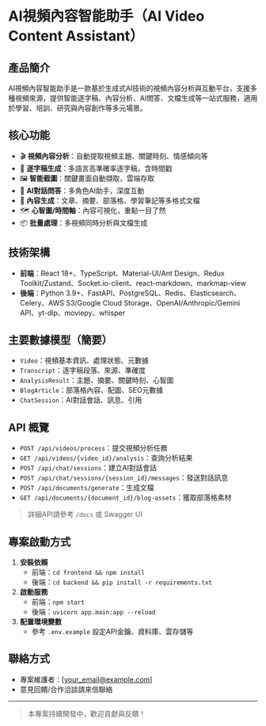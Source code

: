 # AI視頻內容智能助手（AI Video Content Assistant）

## 產品簡介
AI視頻內容智能助手是一款基於生成式AI技術的視頻內容分析與互動平台，支援多種視頻來源，提供智能逐字稿、內容分析、AI問答、文檔生成等一站式服務，適用於學習、培訓、研究與內容創作等多元場景。

## 核心功能
- 🎬 **視頻內容分析**：自動提取視頻主題、關鍵時刻、情感傾向等
- 📝 **逐字稿生成**：多語言高準確率逐字稿，含時間戳
- 🖼️ **智能截圖**：關鍵畫面自動擷取，雲端存取
- 🤖 **AI對話問答**：多角色AI助手，深度互動
- 📄 **內容生成**：文章、摘要、部落格、學習筆記等多格式文檔
- 🗺️ **心智圖/時間軸**：內容可視化，重點一目了然
- 📦 **批量處理**：多視頻同時分析與文檔生成

## 技術架構
- **前端**：React 18+、TypeScript、Material-UI/Ant Design、Redux Toolkit/Zustand、Socket.io-client、react-markdown、markmap-view
- **後端**：Python 3.9+、FastAPI、PostgreSQL、Redis、Elasticsearch、Celery、AWS S3/Google Cloud Storage、OpenAI/Anthropic/Gemini API、yt-dlp、moviepy、whisper

## 主要數據模型（簡要）
- `Video`：視頻基本資訊、處理狀態、元數據
- `Transcript`：逐字稿段落、來源、準確度
- `AnalysisResult`：主題、摘要、關鍵時刻、心智圖
- `BlogArticle`：部落格內容、配圖、SEO元數據
- `ChatSession`：AI對話會話、訊息、引用

## API 概覽
- `POST /api/videos/process`：提交視頻分析任務
- `GET /api/videos/{video_id}/analysis`：查詢分析結果
- `POST /api/chat/sessions`：建立AI對話會話
- `POST /api/chat/sessions/{session_id}/messages`：發送對話訊息
- `POST /api/documents/generate`：生成文檔
- `GET /api/documents/{document_id}/blog-assets`：獲取部落格素材

> 詳細API請參考 `/docs` 或 Swagger UI

## 專案啟動方式
1. **安裝依賴**
   - 前端：`cd frontend && npm install`
   - 後端：`cd backend && pip install -r requirements.txt`
2. **啟動服務**
   - 前端：`npm start`
   - 後端：`uvicorn app.main:app --reload`
3. **配置環境變數**
   - 參考 `.env.example` 設定API金鑰、資料庫、雲存儲等

## 聯絡方式
- 專案維護者：[your_email@example.com]
- 意見回饋/合作洽談請來信聯絡

---

> 本專案持續開發中，歡迎貢獻與反饋！ 